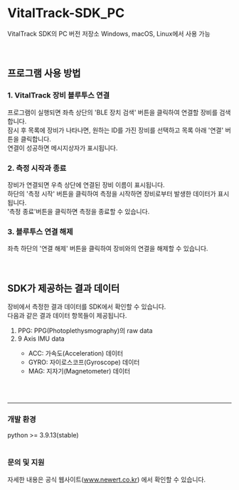 # VitalTrack-SDK_PC
VitalTrack SDK의 PC 버전 저장소
Windows, macOS, Linux에서 사용 가능</br>
</br>
</br>

## 프로그램 사용 방법

### 1. VitalTrack 장비 블루투스 연결
프로그램이 실행되면 좌측 상단의 'BLE 장치 검색' 버튼을 클릭하여 연결할 장비를 검색합니다.</br>
잠시 후 목록에 장비가 나타나면, 원하는 ID를 가진 장비를 선택하고 목록 아래 '연결' 버튼을 클릭합니다.</br>
연결이 성공하면 메시지상자가 표시됩니다.

### 2. 측정 시작과 종료
장비가 연결되면 우측 상단에 연결된 장비 이름이 표시됩니다.</br>
하단의 '측정 시작' 버튼을 클릭하여 측정을 시작하면 장비로부터 발생한 데이터가 표시됩니다.</br>
'측정 종료'버튼을 클릭하면 측정을 종료할 수 있습니다.</br>

### 3. 블루투스 연결 해제
좌측 하단의 '연결 해제' 버튼을 클릭하여 장비와의 연결을 해제할 수 있습니다.</br>
</br>
</br>

## SDK가 제공하는 결과 데이터
장비에서 측정한 결과 데이터를 SDK에서 확인할 수 있습니다.</br>
다음과 같은 결과 데이터 항목들이 제공됩니다.
<ol>
<li>PPG: PPG(Photoplethysmography)의 raw data</li> 
<li>9 Axis IMU data</li>   
 <ul>
   <li>
     ACC: 가속도(Acceleration) 데이터
   </li>
   <li>
     GYRO: 자이로스코프(Gyroscope) 데이터
   </li>
   <li>
     MAG: 지자기(Magnetometer) 데이터
   </li>   
 </ul>
</ol>
</br>
</br>

---
### 개발 환경
python >= 3.9.13(stable)
</br>
</br>
### 문의 및 지원
자세한 내용은 공식 웹사이트(www.newert.co.kr) 에서 확인할 수 있습니다.
